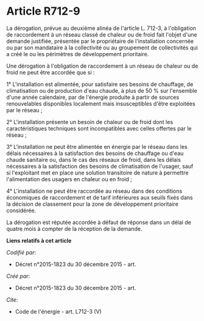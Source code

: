 # Article R712-9

La dérogation, prévue au deuxième alinéa de l'article L. 712-3, à l'obligation de raccordement à un réseau classé de chaleur
ou de froid fait l'objet d'une demande justifiée, présentée par le propriétaire de l'installation concernée ou par son
mandataire à la collectivité ou au groupement de collectivités qui a créé le ou les périmètres de développement prioritaire.

Une dérogation à l'obligation de raccordement à un réseau de chaleur ou de froid ne peut être accordée que si :

1° L'installation est alimentée, pour satisfaire ses besoins de chauffage, de climatisation ou de production d'eau chaude, à
plus de 50 % sur l'ensemble d'une année calendaire, par de l'énergie produite à partir de sources renouvelables disponibles
localement mais insusceptibles d'être exploitées par le réseau ; 

2° L'installation présente un besoin de chaleur ou de froid dont les caractéristiques techniques sont incompatibles avec
celles offertes par le réseau ; 

3° L'installation ne peut être alimentée en énergie par le réseau dans les délais nécessaires à la satisfaction des besoins
de chauffage ou d'eau chaude sanitaire ou, dans le cas des réseaux de froid, dans les délais nécessaires à la satisfaction
des besoins de climatisation de l'usager, sauf si l'exploitant met en place une solution transitoire de nature à permettre
l'alimentation des usagers en chaleur ou en froid ; 

4° L'installation ne peut être raccordée au réseau dans des conditions économiques de raccordement et de tarif inférieures
aux seuils fixés dans la décision de classement pour la zone de développement prioritaire considérée. 

La dérogation est réputée accordée à défaut de réponse dans un délai de quatre mois à compter de la réception de la demande.

**Liens relatifs à cet article**

_Codifié par_:

  - Décret n°2015-1823 du 30 décembre 2015 - art.

_Créé par_:

  - Décret n°2015-1823 du 30 décembre 2015 - art.

_Cite_:

  - Code de l'énergie - art. L712-3 (V)

